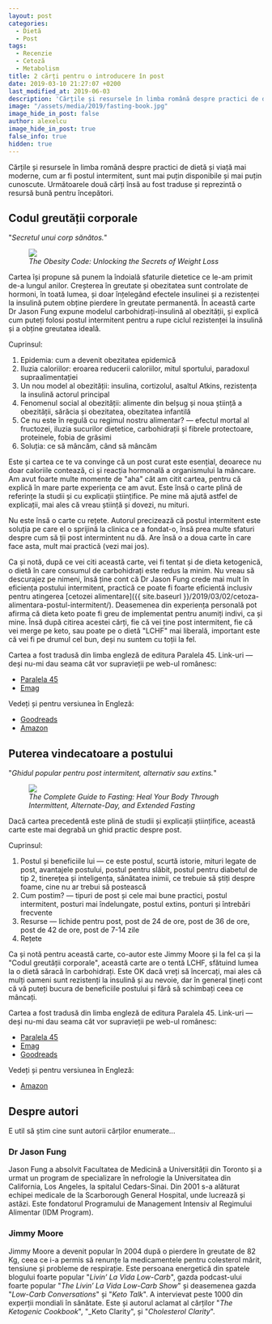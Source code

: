 ```yaml
---
layout: post
categories:
  - Dietă
  - Post
tags:
  - Recenzie
  - Cetoză
  - Metabolism
title: 2 cărți pentru o introducere în post
date: 2019-03-10 21:27:07 +0200
last_modified_at: 2019-06-03
description: 'Cărțile și resursele în limba română despre practici de dietă și viață mai moderne, cum ar fi postul intermitent, sunt mai puțin disponibile și mai puțin cunoscute. Următoarele două cărți însă au fost traduse și reprezintă o resursă bună pentru începători.'
image: "/assets/media/2019/fasting-book.jpg"
image_hide_in_post: false
author: alexelcu
image_hide_in_post: true
false_info: true
hidden: true
---
```


<p class="intro">Cărțile și resursele în limba română despre practici de dietă și viață mai moderne, cum ar fi postul intermitent, sunt mai puțin disponibile și mai puțin cunoscute. Următoarele două cărți însă au fost traduse și reprezintă o resursă bună pentru începători.</p>

## Codul greutății corporale

"_Secretul unui corp sănătos._"

<figure>
  <a href="{{ site.baseurl }}/assets/media/2019/codul-greutatii-corporale.jpg">
    <img src="{{ site.baseurl }}/assets/media/2019/codul-greutatii-corporale.jpg" />
  </a>
  <figcaption><i>The Obesity Code: Unlocking the Secrets of Weight Loss</i></figcaption>
</figure>

Cartea își propune să punem la îndoială sfaturile dietetice ce le-am primit de-a
lungul anilor. Creșterea în greutate și obezitatea sunt controlate de hormoni,
în toată lumea, și doar înțelegând efectele insulinei și a rezistenței la
insulină putem obține pierdere în greutate permanentă. În această carte Dr Jason
Fung expune modelul carbohidrați-insulină al obezității, și explică cum puteți
folosi postul intermitent pentru a rupe ciclul rezistenței la insulină și a
obține greutatea ideală.

Cuprinsul:

1. Epidemia: cum a devenit obezitatea epidemică
2. Iluzia caloriilor: eroarea reducerii caloriilor, mitul sportului, paradoxul supraalimentației
3. Un nou model al obezității: insulina, cortizolul, asaltul Atkins, rezistența la insulină actorul principal
4. Fenomenul social al obezității: alimente din belșug și noua știință a obezității, sărăcia și obezitatea, obezitatea infantilă
5. Ce nu este în regulă cu regimul nostru alimentar? — efectul mortal al fructozei, iluzia sucurilor dietetice, carbohidrații și fibrele protectoare, proteinele, fobia de grăsimi
6. Soluția: ce să mâncăm, când să mâncăm

Este și cartea ce te va convinge că un post curat este esențial, deoarece
nu doar caloriile contează, ci și reacția hormonală a organismului la mâncare.
Am avut foarte multe momente de "aha" cât am citit cartea, pentru că explică în
mare parte experiența ce am avut. Este însă o carte plină de referințe la studii
și cu explicații științifice. Pe mine mă ajută astfel de explicații, mai ales că
vreau știință și dovezi, nu mituri.

Nu este însă o carte cu rețete. Autorul precizează că postul intermitent este
soluția pe care el o sprijină la clinica ce a fondat-o, însă prea multe sfaturi
despre cum să ții post intermintent nu dă. Are însă o a doua carte în care
face asta, mult mai practică (vezi mai jos).

Ca și notă, după ce vei citi această carte, vei fi tentat și de dieta
ketogenică, o dietă în care consumul de carbohidrați este redus la minim.
Nu vreau să descurajez pe nimeni, însă ține cont că Dr Jason Fung crede mai
mult în eficiența postului intermitent, practică ce poate fi foarte
eficientă inclusiv pentru atingerea
[cetozei alimentare]({{ site.baseurl }}/2019/03/02/cetoza-alimentara-postul-intermitent/).
Deasemenea din experiența personală pot afirma că dieta keto poate fi greu
de implementat pentru anumiți indivi, ca și mine. Însă după citirea acestei
cărți, fie că vei ține post intermitent, fie că vei merge pe keto, sau poate
pe o dietă "LCHF" mai liberală, important este că vei fi pe drumul cel bun, deși
nu suntem cu toții la fel.

Cartea a fost tradusă din limba engleză de editura Paralela 45.
Link-uri — deși nu-mi dau seama cât vor supravieții pe web-ul românesc:

- [Paralela 45](https://www.edituraparalela45.ro/produs/codul-greutatii-corporale-secretul-unui-corp-sanatos/)
- [Emag](https://www.emag.ro/search/%20Codul%20greutatii%20corporale%20-%20Jason%20Fung)

Vedeți și pentru versiunea în Engleză:

- [Goodreads](https://www.goodreads.com/book/show/24945404-the-obesity-code)
- [Amazon](https://www.amazon.com/Obesity-Code-Unlocking-Secrets-Weight-ebook/dp/B01C6D0LCK/ref=sr_1_1)

## Puterea vindecatoare a postului

"_Ghidul popular pentru post intermitent, alternativ sau extins._"

<figure>
  <a href="{{ site.baseurl }}/assets/media/2019/ghidul-postului.png">
    <img src="{{ site.baseurl }}/assets/media/2019/ghidul-postului.png" />
  </a>
  <figcaption><i>The Complete Guide to Fasting: Heal Your Body Through Intermittent, Alternate-Day, and Extended Fasting</i></figcaption>
</figure>

Dacă cartea precedentă este plină de studii și explicații științifice, această carte este mai degrabă un ghid practic despre post.

Cuprinsul:

1. Postul și beneficiile lui — ce este postul, scurtă istorie, mituri legate de post, avantajele postului, postul pentru slăbit, postul pentru diabetul de tip 2, tinerețea și inteligența, sănătatea inimii, ce trebuie să știți despre foame, cine nu ar trebui să postească
2. Cum postim? — tipuri de post și cele mai bune practici, postul intermitent, posturi mai îndelungate, postul extins, ponturi și întrebări frecvente
3. Resurse — lichide pentru post, post de 24 de ore, post de 36 de ore, post de 42 de ore, post de 7-14 zile
4. Rețete

Ca și notă pentru această carte, co-autor este Jimmy Moore și la fel ca și la "Codul greutății corporale", această carte are o tentă LCHF, sfătuind lumea la o dietă săracă în carbohidrați. Este OK dacă vreți să încercați, mai ales că mulți oameni sunt rezistenți la insulină și au nevoie, dar în general țineți cont că vă puteți bucura de beneficiile postului și fără să schimbați ceea ce mâncați.

Cartea a fost tradusă din limba engleză de editura Paralela 45.
Link-uri — deși nu-mi dau seama cât vor supravieții pe web-ul românesc:

- [Paralela 45](https://www.edituraparalela45.ro/produs/puterea-vindecatoare-a-postului-ghidul-popular-pentru-post-intermitent-alternativ-sau-extins/)
- [Emag](https://www.emag.ro/search/puterea+vindecatoare+a+postului+jason+fung)
- [Goodreads](https://www.goodreads.com/book/show/43583837-puterea-vindec-toare-a-postului-ghidul-popular-pentru-post-intermitent)

Vedeți și pentru versiunea în Engleză:

- [Amazon](https://www.amazon.com/Complete-Guide-Fasting-Intermittent-Alternate-Day-ebook/dp/B01MF8SC2X/ref=tmm_kin_swatch_0)


## Despre autori

E util să știm cine sunt autorii cărților enumerate...

### Dr Jason Fung

Jason Fung a absolvit Facultatea de Medicină a Universității din Toronto și a urmat un program de specializare în nefrologie la Universitatea din California, Los Angeles, la spitalul Cedars-Sinai. Din 2001 s-a alăturat echipei medicale de la Scarborough General Hospital, unde lucrează și astăzi. Este fondatorul Programului de Management Intensiv al Regimului Alimentar (IDM Program).

### Jimmy Moore

Jimmy Moore a devenit popular în 2004 după o pierdere în greutate de 82 Kg, ceea ce i-a permis să renunțe la medicamentele pentru colesterol mărit, tensiune și probleme de respirație. Este persoana energetică din spatele blogului foarte popular "_Livin’ La Vida Low-Carb_", gazda podcast-ului foarte popular "_The Livin’ La Vida Low-Carb Show_" și deasemenea gazda "_Low-Carb Conversations_" și "_Keto Talk_". A intervievat peste 1000 din experții mondiali în sănătate. Este și autorul aclamat al cărților "_The Ketogenic Cookbook_", "_Keto Clarity", și "_Cholesterol Clarity_".
